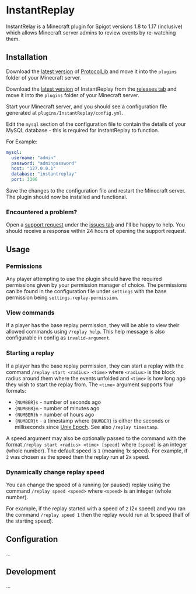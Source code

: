# InstantReplay

InstantRelay is a Minecraft plugin for Spigot versions 1.8 to 1.17 (inclusive) which allows Minecraft server admins to
review events by re-watching them.

<a name="installation"></a>

## Installation

Download the [latest version](https://github.com/dmulloy2/ProtocolLib/releases/latest)
of [ProtocolLib](https://github.com/dmulloy2/ProtocolLib) and move it into the `plugins` folder of your Minecraft
server.

Download the [latest version](https://github.com/Ben-D-Anderson/InstantReplay/releases/latest) of InstantReplay from
the [releases tab](https://github.com/Ben-D-Anderson/InstantReplay/releases) and move it into the `plugins` folder of
your Minecraft server.

Start your Minecraft server, and you should see a configuration file generated at `plugins/InstantReplay/config.yml`.

Edit the `mysql` section of the configuration file to contain the details of your MySQL database - this is required for
InstantReplay to function.

For Example:

```yaml
mysql:
  username: "admin"
  password: "adminpassword"
  host: "127.0.0.1"
  database: "instantreplay"
  port: 3306
```

Save the changes to the configuration file and restart the Minecraft server. The plugin should now be installed and
functional.

### Encountered a problem?

Open
a [support request](https://github.com/Ben-D-Anderson/InstantReplay/issues/new?assignees=Ben-D-Anderson&labels=support&template=support-request.md&title=)
under the [issues tab](https://github.com/Ben-D-Anderson/InstantReplay/issues) and I'll be happy to help. You should
receive a response within 24 hours of opening the support request.

<a name="usage"></a>

## Usage

### Permissions

Any player attempting to use the plugin should have the required permissions given by your permission manager of choice.
The permissions can be found in the configuration file under `settings` with the base permission
being `settings.replay-permission`.

### View commands

If a player has the base replay permission, they will be able to view their allowed commands using `/replay help`. This
help message is also configurable in config as `invalid-argument`.

### Starting a replay

If a player has the base replay permission, they can start a replay with the command `/replay start <radius> <time>`
where `<radius>` is the block radius around them where the events unfolded and `<time>` is how long ago they wish to
start the replay from. The `<time>` argument supports four formats:

- `{NUMBER}s` - number of seconds ago
- `{NUMBER}m` - number of minutes ago
- `{NUMBER}h` - number of hours ago
- `{NUMBER}t` - a timestamp where `{NUMBER}` is either the seconds or milliseconds
  since [Unix Epoch](https://www.unixtimestamp.com/). See also `/replay timestamp`.

A speed argument may also be optionally passed to the command with the format `/replay start <radius> <time> [speed]`
where `[speed]` is an integer (whole number). The default speed is `1` (meaning 1x speed). For example, if `2` was
chosen as the speed then the replay run at 2x speed.

### Dynamically change replay speed

You can change the speed of a running (or paused) replay using the command `/replay speed <speed>` where `<speed>` is an
integer (whole number).

For example, if the replay started with a speed of `2` (2x speed) and you ran the command `/replay speed 1` then the
replay would run at 1x speed (half of the starting speed).

<a name="configuration"></a>

## Configuration

...

<a name="development"></a>

## Development

...